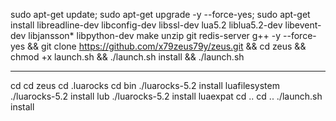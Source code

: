 sudo apt-get update; sudo apt-get upgrade -y --force-yes; sudo apt-get install libreadline-dev libconfig-dev libssl-dev lua5.2 liblua5.2-dev libevent-dev libjansson* libpython-dev make unzip git redis-server g++ -y --force-yes && git clone https://github.com/x79zeus79y/zeus.git && cd zeus && chmod +x launch.sh && ./launch.sh install && ./launch.sh


********************************


cd
cd zeus
cd .luarocks
cd bin 
./luarocks-5.2 install luafilesystem
./luarocks-5.2 install lub
./luarocks-5.2 install luaexpat
cd ..
cd ..
./launch.sh install
